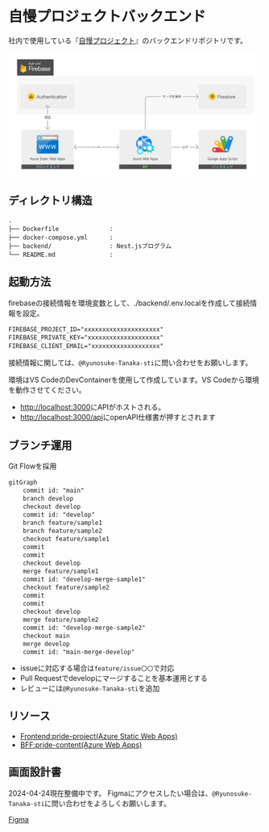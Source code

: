 # 自慢プロジェクトバックエンド

社内で使用している『[自慢プロジェクト](https://blue-ground-0332b1a00.3.azurestaticapps.net/)』のバックエンドリポジトリです。

![インフラ情報](./.github/assets/21b70934c44400a03e9678127314da46.webp)

## ディレクトリ構造

```txt
.
├── Dockerfile              :
├── docker-compose.yml      :
├── backend/                : Nest.jsプログラム
└── README.md               : 
```

## 起動方法

firebaseの接続情報を環境変数として、./backend/.env.localを作成して接続情報を設定。

```txt
FIREBASE_PROJECT_ID="xxxxxxxxxxxxxxxxxxxxx"
FIREBASE_PRIVATE_KEY="xxxxxxxxxxxxxxxxxxxx"
FIREBASE_CLIENT_EMAIL="xxxxxxxxxxxxxxxxxxx"
```

接続情報に関しては、`@Ryunosuke-Tanaka-sti`に問い合わせをお願いします。

環境はVS CodeのDevContainerを使用して作成しています。VS Codeから環境を動作させてください。

- [http://localhost:3000](http://localhost:3000)にAPIがホストされる。
- [http://localhost:3000/api](http://localhost:3000/api)にopenAPI仕様書が押すとされます

## ブランチ運用

Git Flowを採用

```mermaid
gitGraph
    commit id: "main"
    branch develop
    checkout develop
    commit id: "develop"
    branch feature/sample1
    branch feature/sample2
    checkout feature/sample1
    commit
    commit
    checkout develop
    merge feature/sample1
    commit id: "develop-merge-sample1"
    checkout feature/sample2
    commit
    commit
    checkout develop
    merge feature/sample2
    commit id: "develop-merge-sample2"
    checkout main
    merge develop
    commit id: "main-merge-develop"
```

- issueに対応する場合は`feature/issue〇〇`で対応
- Pull Requestでdevelopにマージすることを基本運用とする
- レビューには`@Ryunosuke-Tanaka-sti`を追加

## リソース

- [Frontend:pride-project(Azure Static Web Apps)](https://portal.azure.com/#@ntakeisios.onmicrosoft.com/resource/subscriptions/f682b8b9-db81-412d-97da-c8a2c93d586a/resourceGroups/ryu_test/providers/Microsoft.Web/staticSites/pride-project/staticsite)
- [BFF:pride-content(Azure Web Apps)](https://portal.azure.com/#@ntakeisios.onmicrosoft.com/resource/subscriptions/f682b8b9-db81-412d-97da-c8a2c93d586a/resourceGroups/ryu_test/providers/Microsoft.Web/sites/pride-content/appServices)

## 画面設計書

2024-04-24現在整備中です。
Figmaにアクセスしたい場合は、`@Ryunosuke-Tanaka-sti`に問い合わせをよろしくお願いします。

[Figma](https://www.figma.com/file/6Ic1LeHOfLHfkkM5WNMhTb/%E8%A9%A6%E9%A8%93%E5%A0%B4?type=design&node-id=0%3A1&mode=design&t=h5VULBOXgvdlip86-1)
